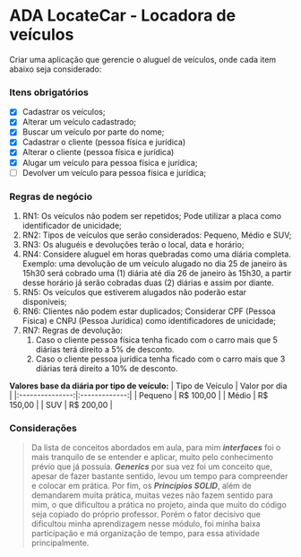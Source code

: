 # ADA LocateCar - Locadora de veículos
Criar uma aplicação que gerencie o aluguel de veículos, onde cada item abaixo seja considerado:

### Itens obrigatórios
- [x] Cadastrar os veículos;
- [x] Alterar um veículo cadastrado;
- [x] Buscar um veículo por parte do nome;
- [x] Cadastrar o cliente (pessoa física e jurídica)
- [x] Alterar o cliente (pessoa física e jurídica)
- [x] Alugar um veículo para pessoa física e jurídica;
- [ ] Devolver um veículo para pessoa física e jurídica;

### Regras de negócio
1. RN1: Os veículos não podem ser repetidos; Pode utilizar a placa como identificador de unicidade;
2. RN2: Tipos de veículos que serão considerados: Pequeno, Médio e SUV;
3. RN3: Os aluguéis e devoluções terão o local, data e horário;
4. RN4: Considere aluguel em horas quebradas como uma diária completa. Exemplo: uma devolução de um veículo alugado no dia 25 de janeiro às 15h30 será cobrado uma (1) diária até dia 26 de janeiro às 15h30, a partir desse horário já serão cobradas duas (2) diárias e assim por diante.
5. RN5: Os veículos que estiverem alugados não poderão estar disponíveis;
6. RN6: Clientes não podem estar duplicados; Considerar CPF (Pessoa Física) e CNPJ (Pessoa Jurídica) como identificadores de unicidade;
7. RN7: Regras de devolução:
    1. Caso o cliente pessoa física tenha ficado com o carro mais que 5 diárias terá direito a 5% de desconto.
    2. Caso o cliente pessoa jurídica tenha ficado com o carro mais que 3 diárias terá direito a 10% de desconto.

**Valores base da diária por tipo de veículo:**
| Tipo de Veículo | Valor por dia |
|:---------------:|:-------------:|
| Pequeno | R$ 100,00 |
| Médio |	R$ 150,00 |
| SUV |	R$ 200,00 |

### Considerações
> Da lista de conceitos abordados em aula, para mim _**interfaces**_ foi o mais tranquilo de se entender e aplicar, muito pelo conhecimento prévio que já possuía.
> _**Generics**_ por sua vez foi um conceito que, apesar de fazer bastante sentido, levou um tempo para compreender e colocar em prática.
> Por fim, os _**Princípios SOLID**_, além de demandarem muita prática, muitas vezes não fazem sentido para mim, o que dificultou a prática no projeto, ainda que muito do código seja copiado do próprio professor.
> Porém o fator decisivo que dificultou minha aprendizagem nesse módulo, foi minha baixa participação e má organização de tempo, para essa atividade principalmente.
